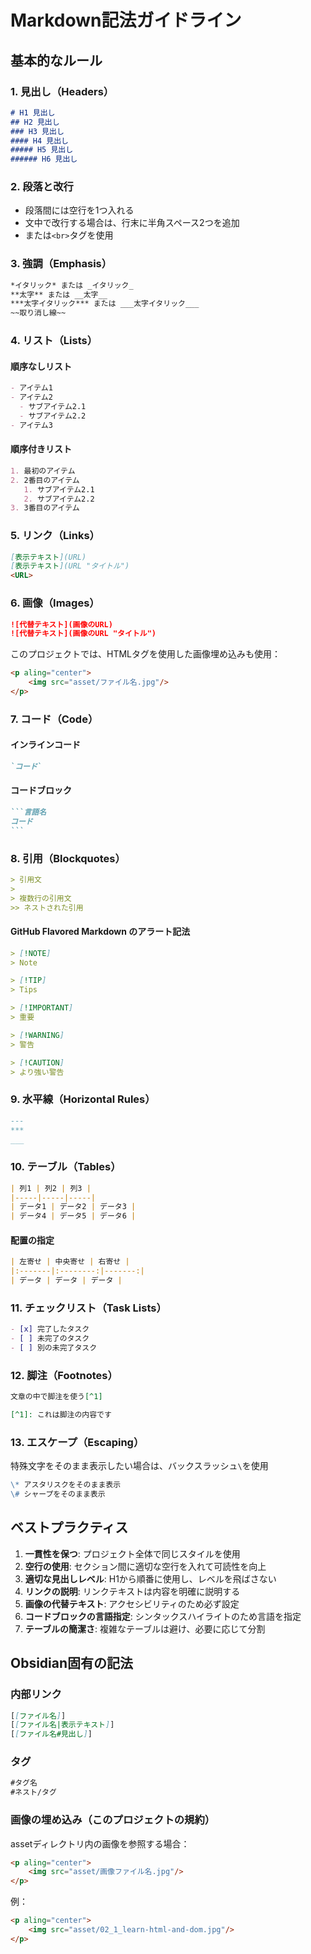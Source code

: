 # Markdown記法ガイドライン

## 基本的なルール

### 1. 見出し（Headers）
```markdown
# H1 見出し
## H2 見出し
### H3 見出し
#### H4 見出し
##### H5 見出し
###### H6 見出し
```

### 2. 段落と改行
- 段落間には空行を1つ入れる
- 文中で改行する場合は、行末に半角スペース2つを追加
- または`<br>`タグを使用

### 3. 強調（Emphasis）
```markdown
*イタリック* または _イタリック_
**太字** または __太字__
***太字イタリック*** または ___太字イタリック___
~~取り消し線~~
```

### 4. リスト（Lists）

#### 順序なしリスト
```markdown
- アイテム1
- アイテム2
  - サブアイテム2.1
  - サブアイテム2.2
- アイテム3
```

#### 順序付きリスト
```markdown
1. 最初のアイテム
2. 2番目のアイテム
   1. サブアイテム2.1
   2. サブアイテム2.2
3. 3番目のアイテム
```

### 5. リンク（Links）
```markdown
[表示テキスト](URL)
[表示テキスト](URL "タイトル")
<URL>
```

### 6. 画像（Images）
```markdown
![代替テキスト](画像のURL)
![代替テキスト](画像のURL "タイトル")
```

このプロジェクトでは、HTMLタグを使用した画像埋め込みも使用：
```html
<p aling="center">
    <img src="asset/ファイル名.jpg"/>
</p>
```

### 7. コード（Code）

#### インラインコード
```markdown
`コード`
```

#### コードブロック
````markdown
```言語名
コード
```
````

### 8. 引用（Blockquotes）
```markdown
> 引用文
> 
> 複数行の引用文
>> ネストされた引用
```

#### GitHub Flavored Markdown のアラート記法
```markdown
> [!NOTE]
> Note

> [!TIP]
> Tips

> [!IMPORTANT]
> 重要

> [!WARNING]
> 警告

> [!CAUTION]
> より強い警告
```

### 9. 水平線（Horizontal Rules）
```markdown
---
***
___
```

### 10. テーブル（Tables）
```markdown
| 列1 | 列2 | 列3 |
|-----|-----|-----|
| データ1 | データ2 | データ3 |
| データ4 | データ5 | データ6 |
```

#### 配置の指定
```markdown
| 左寄せ | 中央寄せ | 右寄せ |
|:-------|:--------:|-------:|
| データ | データ | データ |
```

### 11. チェックリスト（Task Lists）
```markdown
- [x] 完了したタスク
- [ ] 未完了のタスク
- [ ] 別の未完了タスク
```

### 12. 脚注（Footnotes）
```markdown
文章の中で脚注を使う[^1]

[^1]: これは脚注の内容です
```

### 13. エスケープ（Escaping）
特殊文字をそのまま表示したい場合は、バックスラッシュ`\`を使用
```markdown
\* アスタリスクをそのまま表示
\# シャープをそのまま表示
```

## ベストプラクティス

1. **一貫性を保つ**: プロジェクト全体で同じスタイルを使用
2. **空行の使用**: セクション間に適切な空行を入れて可読性を向上
3. **適切な見出しレベル**: H1から順番に使用し、レベルを飛ばさない
4. **リンクの説明**: リンクテキストは内容を明確に説明する
5. **画像の代替テキスト**: アクセシビリティのため必ず設定
6. **コードブロックの言語指定**: シンタックスハイライトのため言語を指定
7. **テーブルの簡潔さ**: 複雑なテーブルは避け、必要に応じて分割

## Obsidian固有の記法

### 内部リンク
```markdown
[[ファイル名]]
[[ファイル名|表示テキスト]]
[[ファイル名#見出し]]
```

### タグ
```markdown
#タグ名
#ネスト/タグ
```

### 画像の埋め込み（このプロジェクトの規約）
assetディレクトリ内の画像を参照する場合：
```html
<p aling="center">
    <img src="asset/画像ファイル名.jpg"/>
</p>
```

例：
```html
<p aling="center">
    <img src="asset/02_1_learn-html-and-dom.jpg"/>
</p>
```
